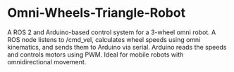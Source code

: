 # Omni-Wheels-Triangle-Robot
A ROS 2 and Arduino-based control system for a 3-wheel omni robot. A ROS node listens to /cmd_vel, calculates wheel speeds using omni kinematics, and sends them to Arduino via serial. Arduino reads the speeds and controls motors using PWM. Ideal for mobile robots with omnidirectional movement.
